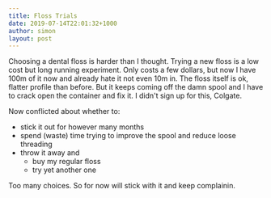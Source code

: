```yaml
---
title: Floss Trials
date: 2019-07-14T22:01:32+1000
author: simon
layout: post
---
```


Choosing a dental floss is harder than I thought. Trying a new floss is a low cost but long running experiment. Only costs a few dollars, but now I have 100m of it now and already hate it not even 10m in. The floss itself is ok, flatter profile than before. But it keeps coming off the damn spool and I have to crack open the container and fix it. I didn't sign up for this, Colgate.

Now conflicted about whether to:

- stick it out for however many months
- spend (waste) time trying to improve the spool and reduce loose threading
- throw it away and
  - buy my regular floss
  - try yet another one

Too many choices. So for now will stick with it and keep complainin.
